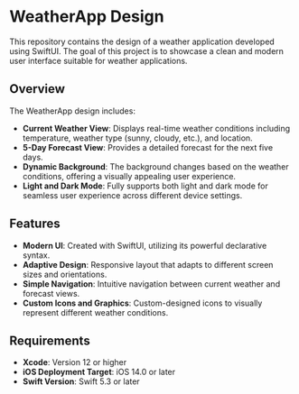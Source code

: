 # WeatherApp Design

This repository contains the design of a weather application developed using SwiftUI. The goal of this project is to showcase a clean and modern user interface suitable for weather applications. 

## Overview

The WeatherApp design includes:

- **Current Weather View**: Displays real-time weather conditions including temperature, weather type (sunny, cloudy, etc.), and location.
- **5-Day Forecast View**: Provides a detailed forecast for the next five days.
- **Dynamic Background**: The background changes based on the weather conditions, offering a visually appealing user experience.
- **Light and Dark Mode**: Fully supports both light and dark mode for seamless user experience across different device settings.

## Features

- **Modern UI**: Created with SwiftUI, utilizing its powerful declarative syntax.
- **Adaptive Design**: Responsive layout that adapts to different screen sizes and orientations.
- **Simple Navigation**: Intuitive navigation between current weather and forecast views.
- **Custom Icons and Graphics**: Custom-designed icons to visually represent different weather conditions.

## Requirements

- **Xcode**: Version 12 or higher
- **iOS Deployment Target**: iOS 14.0 or later
- **Swift Version**: Swift 5.3 or later
